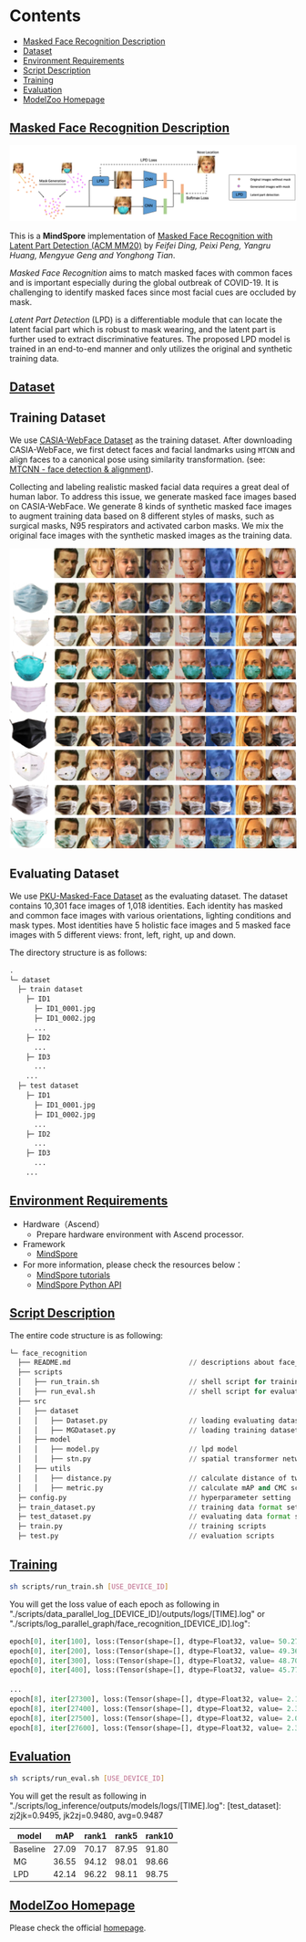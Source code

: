 # Contents

- [Masked Face Recognition Description](#masked-face-recognition-description)
- [Dataset](#dataset)
- [Environment Requirements](#environment-requirements)
- [Script Description](#script-description)
- [Training](#training)
- [Evaluation](#evaluation)
- [ModelZoo Homepage](#modelzoo-homepage)

## [Masked Face Recognition Description](#contents)

<p align="center">
 <img src="./img/overview.png">
</p>

This is a **MindSpore** implementation of [Masked Face Recognition with Latent Part Detection (ACM MM20)](https://dl.acm.org/doi/10.1145/3394171.3413731) by *Feifei Ding, Peixi Peng, Yangru Huang, Mengyue Geng and Yonghong Tian*.

*Masked Face Recognition* aims to match masked faces with common faces and is important especially during the global outbreak of COVID-19. It is challenging to identify masked faces since most facial cues are occluded by mask.

*Latent Part Detection* (LPD) is a differentiable module that can locate the latent facial part which is robust to mask wearing, and the latent part is further used to extract discriminative features. The proposed LPD model is trained in an end-to-end manner and only utilizes the original and synthetic training data.

## [Dataset](#contents)

## Training Dataset

We use [CASIA-WebFace Dataset](http://www.cbsr.ia.ac.cn/english/casia-webFace/casia-webfAce_AgreEmeNtS.pdf) as the training dataset. After downloading CASIA-WebFace, we first detect faces and facial landmarks using `MTCNN` and align faces to a canonical pose using similarity transformation. (see: [MTCNN - face detection & alignment](https://github.com/kpzhang93/MTCNN_face_detection_alignment)).

Collecting and labeling realistic masked facial data requires a great deal of human labor. To address this issue, we generate masked face images based on CASIA-WebFace. We generate 8 kinds of synthetic masked face images to augment training data based on 8 different styles of masks, such as surgical masks, N95 respirators and activated carbon masks. We mix the original face images with the synthetic masked images as the training data.

<p align="center">
 <img src="./img/generated_masked_faces.png" width="600px">
</p>

## Evaluating Dataset

We use [PKU-Masked-Face Dataset](https://pkuml.org/resources/pku-masked-face-dataset.html) as the evaluating dataset. The dataset contains 10,301 face images of 1,018 identities. Each identity has masked and common face images with various orientations, lighting conditions and mask types. Most identities have 5 holistic face images and 5 masked face images with 5 different views: front, left, right, up and down.

The directory structure is as follows:

```python
.
└─ dataset
  ├─ train dataset
    ├─ ID1
      ├─ ID1_0001.jpg
      ├─ ID1_0002.jpg
      ...
    ├─ ID2
      ...
    ├─ ID3
      ...
    ...
  ├─ test dataset
    ├─ ID1
      ├─ ID1_0001.jpg
      ├─ ID1_0002.jpg
      ...
    ├─ ID2
      ...
    ├─ ID3
      ...
    ...
```

## [Environment Requirements](#contents)

- Hardware（Ascend）
    - Prepare hardware environment with Ascend processor.
- Framework
    - [MindSpore](https://www.mindspore.cn/install/en)
- For more information, please check the resources below：
    - [MindSpore tutorials](https://www.mindspore.cn/tutorial/training/en/master/index.html)
    - [MindSpore Python API](https://www.mindspore.cn/doc/api_python/en/master/index.html)

## [Script Description](#contents)

The entire code structure is as following:

```python
└─ face_recognition
  ├── README.md                             // descriptions about face_recognition
  ├── scripts
  │   ├── run_train.sh                      // shell script for training on Ascend
  │   ├── run_eval.sh                       // shell script for evaluation on Ascend
  ├── src
  │   ├── dataset
  │   │   ├── Dataset.py                    // loading evaluating dataset
  │   │   ├── MGDataset.py                  // loading training dataset
  │   ├── model
  │   │   ├── model.py                      // lpd model
  │   │   ├── stn.py                        // spatial transformer network module
  │   ├── utils
  │   │   ├── distance.py                   // calculate distance of two features
  │   │   ├── metric.py                     // calculate mAP and CMC scores
  ├─ config.py                              // hyperparameter setting
  ├─ train_dataset.py                       // training data format setting
  ├─ test_dataset.py                        // evaluating data format setting
  ├─ train.py                               // training scripts
  ├─ test.py                                // evaluation scripts
```

## [Training](#contents)

```bash
sh scripts/run_train.sh [USE_DEVICE_ID]
```

You will get the loss value of each epoch as following in "./scripts/data_parallel_log_[DEVICE_ID]/outputs/logs/[TIME].log" or "./scripts/log_parallel_graph/face_recognition_[DEVICE_ID].log":

```python
epoch[0], iter[100], loss:(Tensor(shape=[], dtype=Float32, value= 50.2733), Tensor(shape=[], dtype=Bool, value= False), Tensor(shape=[], dtype=Float32, value= 32768)), cur_lr:0.000660, mean_fps:743.09 imgs/sec
epoch[0], iter[200], loss:(Tensor(shape=[], dtype=Float32, value= 49.3693), Tensor(shape=[], dtype=Bool, value= False), Tensor(shape=[], dtype=Float32, value= 32768)), cur_lr:0.001314, mean_fps:4426.42 imgs/sec
epoch[0], iter[300], loss:(Tensor(shape=[], dtype=Float32, value= 48.7081), Tensor(shape=[], dtype=Bool, value= False), Tensor(shape=[], dtype=Float32, value= 16384)), cur_lr:0.001968, mean_fps:4428.09 imgs/sec
epoch[0], iter[400], loss:(Tensor(shape=[], dtype=Float32, value= 45.7791), Tensor(shape=[], dtype=Bool, value= False), Tensor(shape=[], dtype=Float32, value= 16384)), cur_lr:0.002622, mean_fps:4428.17 imgs/sec

...
epoch[8], iter[27300], loss:(Tensor(shape=[], dtype=Float32, value= 2.13556), Tensor(shape=[], dtype=Bool, value= False), Tensor(shape=[], dtype=Float32, value= 65536)), cur_lr:0.004000, mean_fps:4429.38 imgs/sec
epoch[8], iter[27400], loss:(Tensor(shape=[], dtype=Float32, value= 2.36922), Tensor(shape=[], dtype=Bool, value= False), Tensor(shape=[], dtype=Float32, value= 65536)), cur_lr:0.004000, mean_fps:4429.88 imgs/sec
epoch[8], iter[27500], loss:(Tensor(shape=[], dtype=Float32, value= 2.08594), Tensor(shape=[], dtype=Bool, value= False), Tensor(shape=[], dtype=Float32, value= 65536)), cur_lr:0.004000, mean_fps:4430.59 imgs/sec
epoch[8], iter[27600], loss:(Tensor(shape=[], dtype=Float32, value= 2.38706), Tensor(shape=[], dtype=Bool, value= False), Tensor(shape=[], dtype=Float32, value= 65536)), cur_lr:0.004000, mean_fps:4430.37 imgs/sec
```

## [Evaluation](#contents)

```bash
sh scripts/run_eval.sh [USE_DEVICE_ID]
```

You will get the result as following in "./scripts/log_inference/outputs/models/logs/[TIME].log":
[test_dataset]: zj2jk=0.9495, jk2zj=0.9480, avg=0.9487

| model    | mAP   | rank1 | rank5 | rank10|
| ---------| ------| ----- | ----- | ----- |
| Baseline | 27.09 | 70.17 | 87.95 | 91.80 |
| MG       | 36.55 | 94.12 | 98.01 | 98.66 |
| LPD      | 42.14 | 96.22 | 98.11 | 98.75 |

## [ModelZoo Homepage](#contents)

Please check the official [homepage](https://gitee.com/mindspore/mindspore/tree/master/model_zoo).
